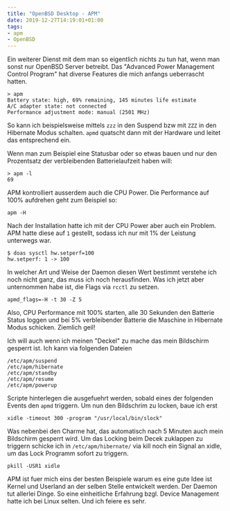 ```yaml
---
title: "OpenBSD Desktop - APM"
date: 2019-12-27T14:19:01+01:00
tags:
- apm
- OpenBSD
---
```


Ein weiterer Dienst mit dem man so eigentlich nichts zu tun hat, wenn man
sonst nur OpenBSD Server betreibt. Das "Advanced Power Management Control
Program" hat diverse Features die mich anfangs ueberrascht hatten.

```
> apm
Battery state: high, 69% remaining, 145 minutes life estimate
A/C adapter state: not connected
Performance adjustment mode: manual (2501 MHz)
```

So kann ich beispielsweise mittels `zzz` in den Suspend bzw mit `ZZZ` in den
Hibernate Modus schalten. `apmd` quatscht dann mit der Hardware und leitet
das entsprechend ein.

Wenn man zum Beispiel eine Statusbar oder so etwas bauen und nur den
Prozentsatz der verbleibenden Batterielaufzeit haben will:

```
> apm -l
69
```

APM kontrolliert ausserdem auch die CPU Power. Die Performance auf 100%
aufdrehen geht zum Beispiel so:

```
apm -H
```

Nach der Installation hatte ich mit der CPU Power aber auch ein Problem. APM
hatte diese auf `1` gestellt, sodass ich nur mit 1% der Leistung unterwegs
war.

```
$ doas sysctl hw.setperf=100
hw.setperf: 1 -> 100
```

In welcher Art und Weise der Daemon diesen Wert bestimmt verstehe ich noch
nicht ganz, das muss ich noch herausfinden. Was ich jetzt aber unternommen
habe ist, die Flags via `rcctl` zu setzen.

```
apmd_flags=-H -t 30 -Z 5
```
Also, CPU Performance mit 100% starten, alle 30 Sekunden den Batterie Status
loggen und bei 5% verbleibender Batterie die Maschine in Hibernate Modus
schicken. Ziemlich geil!

Ich will auch wenn ich meinen "Deckel" zu mache das mein Bildschirm gesperrt
ist. Ich kann via folgenden Dateien


```
/etc/apm/suspend
/etc/apm/hibernate
/etc/apm/standby
/etc/apm/resume
/etc/apm/powerup
```

Scripte hinterlegen die ausgefuehrt werden, sobald eines der folgenden Events
den `apmd` triggern. Um nun den Bildschrim zu locken, baue ich erst

```
xidle -timeout 300 -program "/usr/local/bin/slock"
```

Was nebenbei den Charme hat, das automatisch nach 5 Minuten auch mein
Bildschirm gesperrt wird.  Um das Locking beim Decek zuklappen zu triggern
schicke ich in `/etc/apm/hibernate/` via kill noch ein Signal an xidle, um
das Lock Programm sofort zu triggern.

```
pkill -USR1 xidle
```

APM ist fuer mich eins der besten Beispiele warum es eine gute Idee ist
Kernel und Userland an der selben Stelle entwickelt werden. Der Daemon tut
allerlei Dinge. So eine einheitliche Erfahrung bzgl. Device Management hatte
ich bei Linux selten. Und ich feiere es sehr.


